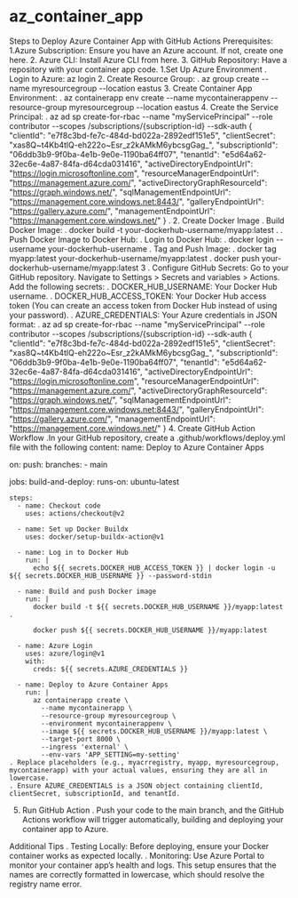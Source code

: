 # az_container_app
Steps to Deploy Azure Container App with GitHub Actions
Prerequisites:
1.Azure Subscription: Ensure you have an Azure account. If not, create one here.
2. Azure CLI: Install Azure CLI from here.
3. GitHub Repository: Have a repository with your container app code.
 1.Set Up Azure Environment
  . Login to Azure:
    az login
 2. Create Resource Group:
    . az group create --name myresourcegroup --location eastus
 3. Create Container App Environment:
    . az containerapp env create --name mycontainerappenv --resource-group myresourcegroup --location eastus
 4. Create the Service Principal:
    . az ad sp create-for-rbac --name "myServicePrincipal" --role contributor --scopes /subscriptions/{subscription-id} --sdk-auth
     {
"clientId": "e7f8c3bd-fe7c-484d-bd022a-2892edf151e5",
"clientSecret": "xas8Q~t4Kb4tlQ-eh222o~Esr_z2kAMkM6ybcsgGag_",
"subscriptionId": "06ddb3b9-9f0ba-4e1b-9e0e-1190ba64ff07",
"tenantId": "e5d64a62-32ec6e-4a87-84fa-d64cda031416",
"activeDirectoryEndpointUrl": "https://login.microsoftonline.com",
"resourceManagerEndpointUrl": "https://management.azure.com/",
"activeDirectoryGraphResourceId": "https://graph.windows.net/",
"sqlManagementEndpointUrl": "https://management.core.windows.net:8443/",
"galleryEndpointUrl": "https://gallery.azure.com/",
"managementEndpointUrl": "https://management.core.windows.net/"
}
.
2. Create Docker Image
  . Build Docker Image:
    . docker build -t your-dockerhub-username/myapp:latest .
  . Push Docker Image to Docker Hub:
    . Login to Docker Hub:
      . docker login --username your-dockerhub-username
    . Tag and Push Image:
      . docker tag myapp:latest your-dockerhub-username/myapp:latest
      . docker push your-dockerhub-username/myapp:latest
3 . Configure GitHub Secrets:
   Go to your GitHub repository. Navigate to Settings > Secrets and variables > Actions. Add the following secrets:
   . DOCKER_HUB_USERNAME: Your Docker Hub username.
   . DOCKER_HUB_ACCESS_TOKEN: Your Docker Hub access token (You can create an access token from Docker Hub instead of using your password).
   . AZURE_CREDENTIALS: Your Azure credentials in JSON format:
   . az ad sp create-for-rbac --name "myServicePrincipal" --role contributor --scopes /subscriptions/{subscription-id} --sdk-auth
  {
"clientId": "e7f8c3bd-fe7c-484d-bd022a-2892edf151e5",
"clientSecret": "xas8Q~t4Kb4tlQ-eh222o~Esr_z2kAMkM6ybcsgGag_",
"subscriptionId": "06ddb3b9-9f0ba-4e1b-9e0e-1190ba64ff07",
"tenantId": "e5d64a62-32ec6e-4a87-84fa-d64cda031416",
"activeDirectoryEndpointUrl": "https://login.microsoftonline.com",
"resourceManagerEndpointUrl": "https://management.azure.com/",
"activeDirectoryGraphResourceId": "https://graph.windows.net/",
"sqlManagementEndpointUrl": "https://management.core.windows.net:8443/",
"galleryEndpointUrl": "https://gallery.azure.com/",
"managementEndpointUrl": "https://management.core.windows.net/"
}
4. Create GitHub Action Workflow
   .In your GitHub repository, create a .github/workflows/deploy.yml file with the following content:
   name: Deploy to Azure Container Apps

on:
  push:
    branches:
      - main

jobs:
  build-and-deploy:
    runs-on: ubuntu-latest

    steps:
      - name: Checkout code
        uses: actions/checkout@v2

      - name: Set up Docker Buildx
        uses: docker/setup-buildx-action@v1

      - name: Log in to Docker Hub
        run: |
          echo ${{ secrets.DOCKER_HUB_ACCESS_TOKEN }} | docker login -u ${{ secrets.DOCKER_HUB_USERNAME }} --password-stdin

      - name: Build and push Docker image
        run: |
          docker build -t ${{ secrets.DOCKER_HUB_USERNAME }}/myapp:latest .
          
          docker push ${{ secrets.DOCKER_HUB_USERNAME }}/myapp:latest

      - name: Azure Login
        uses: azure/login@v1
        with:
          creds: ${{ secrets.AZURE_CREDENTIALS }}

      - name: Deploy to Azure Container Apps
        run: |
          az containerapp create \
            --name mycontainerapp \
            --resource-group myresourcegroup \
            --environment mycontainerappenv \
            --image ${{ secrets.DOCKER_HUB_USERNAME }}/myapp:latest \
            --target-port 8000 \
            --ingress 'external' \
            --env-vars 'APP_SETTING=my-setting'
    . Replace placeholders (e.g., myacrregistry, myapp, myresourcegroup, mycontainerapp) with your actual values, ensuring they are all in lowercase.
    . Ensure AZURE_CREDENTIALS is a JSON object containing clientId, clientSecret, subscriptionId, and tenantId.
5. Run GitHub Action
   . Push your code to the main branch, and the GitHub Actions workflow will trigger automatically, building and deploying your container app to Azure.

Additional Tips
. Testing Locally: Before deploying, ensure your Docker container works as expected locally.
. Monitoring: Use Azure Portal to monitor your container app’s health and logs.
This setup ensures that the names are correctly formatted in lowercase, which should resolve the registry name error.

    


      
    
    
    
    
